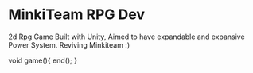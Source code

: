 # MinkiTeam RPG Dev
2d Rpg Game Built with Unity, Aimed to have expandable and expansive Power System. Reviving Minkiteam :)

void game(){
  end();
}
